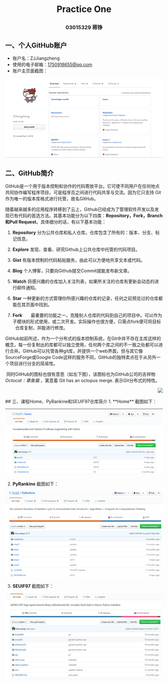 # <p align="center">**Practice One**</p>
### <p align="center">03015329 蒋铮</p>

## 一、个人GitHub账户
- 账户名：ZJJiangzheng
- 使用的电子邮箱：1750918655@qq.com
- 账户主页面截图：
<img src="https://raw.githubusercontent.com/ZJJiangzheng/home/master/G%7DA6(5FFKXOQI~WZUN35S%5DS.png">

## 二、GitHub简介
GitHub是一个用于版本控制和协作的代码寄放平台。它可使不同用户在任何地点共同协作编写程序项目，可是程序员之间进行代码共享与交流。因为它只支持 Git 作为唯一的版本库格式进行托管，故名GitHub。  
  
随着越来越多的应用程序转移到了云上，Github已经成为了管理软件开发以及发现已有代码的首选方法。其基本功能分为以下四类：**Repository，Fork，Branch和Pull Request**。具体细分的话，有以下基本功能：  
  
1. **Repository**  分为公共仓库和私人仓库。仓库包含了所有的：版本、分支、标记信息。
  
2. **Explore**     发现、查看、研究Github上公共仓库中托管的代码项目。
  
3. **Gist**        有版本控制的代码粘贴服务，由此可以方便地共享文本或代码。  
  
4. **Blog**        个人博客，只要向Github提交Commit就能发布新文章。  

5. **Watch**       将感兴趣的仓库加入关注列表，如果所关注的仓库有更新会动态的进行邮件通知。  

6. **Star**        一种更新的方式管理你所感兴趣的仓库的记录，任何之前预览过的仓库都能在其页面中找到。  
  
7. **Fork**        最重要的功能之一，克隆别人仓库的代码到自己的项目中。可以作为子模块的形式使用，或二次开发。实际操作也很方便，只需点fork便可将目标   仓库复制，并能进行修改。  

GitHub如前所述，作为一个分布式的版本控制系统，在Git中并不存在主库这样的概念，每一份复制出的库都可以独立使用，任何两个库之间的不一致之处都可以进行合并。GitHub可以托管各种git库，并提供一个web界面，但与其它像 SourceForge或Google Code这样的服务不同，GitHub的独特卖点在于从另外一个项目进行分支的简易性。  
  
  同时GitHub的图标也很有意思（如左下图），该图标也为GitHub公司的吉祥物 *Octocat：章鱼猫* ，寓意着 Git has an octopus merge. 表示Git分布式的特性。
<p align="right"><img src="http://ww2.sinaimg.cn/large/805ed88bgw1eer19wm3d7j20640640sp.jpg"></p>
## 三、课程Home、PyRankine和SEUIF97仓库简介
1. **Home** 
截图如下：
<p align="center"><img src="https://raw.githubusercontent.com/ZJJiangzheng/home/master/IZBOHTJI%40WYM3%5D~LY3%24IURU.png"></p>

2. **PyRankine**
截图如下：
<p align="center"><img src="https://raw.githubusercontent.com/ZJJiangzheng/home/master/5KJZS_D4%24M%5B)S1E%5D_C09RWB.png"></p>

3. **SEUIF97**
截图如下：
<p align="center"><img src="https://raw.githubusercontent.com/ZJJiangzheng/home/master/%7D%40T)S%25K60328%7D1CJLMV97(1.jpg"></p>
